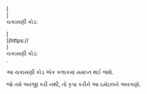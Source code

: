 [<br host>]<br action>ચકાસણી કોડ:<br code>

[<br host>](https://<br host>)<br action>ચકાસણી કોડ:<br code>.

આ ચકાસણી કોડ એક કલાકમાં સમાપ્ત થઈ જશે.

જો તમે અરજી કરી નથી, તો કૃપા કરીને આ ઇમેઇલને અવગણો.
